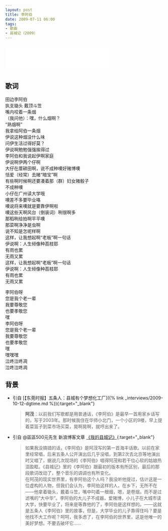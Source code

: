 ```yaml
---
layout: post
title: 李阿伯
date: 2009-07-11 06:00
tags: 
- 歌曲
- 县城记（2009）
---
```


<iframe frameborder="no" border="0" marginwidth="0" marginheight="0" width=330 height=86 src="//music.163.com/outchain/player?type=2&id=28587848&auto=1&height=66"></iframe>

## 歌词

田边李阿伯  
执支锄头 戴顶斗笠  
嘴内咬着一条烟  
（我问他）：嘿，什么烟啊？  
“熟烟啊”  
我拿给阿伯一条烟  
伊说这种烟没什么味  
问伊生活过得好莫？  
伊说啊勉勉强强挨得过  
李阿伯和我说起伊啊家庭  
伊说啊伊两个仔啊  
大仔在厝耕田啊，说不成种噢好赌博噢  
恬爱（经常）去赌“暗宝”啊  
有些啊时候啊还要凑着那（群）妇女赌骰子  
不成种噢  
小仔在广州读大学哦  
噢差不多要毕业咯  
噢说将来噢就是要靠伊啊啦  
噢这些天啊风台（倒装词）咧很啊多  
那稻咧给拍啊平平噢  
那菜啊净净是虫啊  
说不知是怎呢样啊  
这样，让我想起啊“老板”啊一句话  
伊说啊：人生倾像种荔枝耶  
有雨也累  
无雨又累  
这样，让我想起啊“老板”啊一句话  
伊说啊：人生倾像种荔枝耶  
有雨也累  
无雨又累

李阿伯呀  
您是我个老一辈  
我要尊敬您  
也要孝敬您  
嘿  
李阿伯呀  
您是我个老一辈  
我要尊敬您  
也要孝敬您  
嘿  
嘿嘿嘿  
泣咚泣咚凋  
泣咚泣咚凋

## 背景
* 引自 [【东莞时报】五条人：县城有个梦想化工厂]({% link _interviews/2009-10-12-dgtime.md %}){:target="_blank"}
  > **阿茂**：以前我们写歌都是用普通话，《李阿伯》是最早一首用家乡话写的，写于2003年。那时候我住在华师小北门，一个小区的9楼，早上提着菜篮子到菜市场买菜，晃啊晃啊，就哼出来了。

* 引自 @區區500元先生 新浪博客文章 [《我的县城记》](http://blog.sina.com.cn/s/blog_4b980b3b0100f9r1.html){:target="_blank"}
  
  > 如果我没搞错的话，《李阿伯》是阿茂写的第一首海丰话歌。以前在家里经常唱，后来五条人公开演出后几乎没唱，到第2次去北京等地演出时又唱了，据说几次现场的《李阿伯》唱得阿茂和若干位心软的姑娘热泪盈眶。《县城记》里的《李阿伯》跟最初的版本有所区别，最后的那段歌词改动了，整个音乐的调调也有所变化。  
  > 在阿茂的现实世界里，有李阿伯这个人吗？我没听他提过，估计这是一位虚构的人物，但我们会认为，李阿伯这样的人，在乡下，无所不在——他拿着锄头，戴着斗笠，嘴中叼着一根烟，嗯，是卷烟，而不是过滤嘴的“大中华”。李阿伯的大儿子不成器，爱赌博，小儿子在大城市读大学，快要毕业了，将来是等靠他的了，李阿伯是这样想的。——这就是五条人《李阿伯》里的故事，但是，大学毕业的儿子靠得住吗？要是他找不大工作呢？呵呵，我多虑了，在李阿伯的世界里，这是他唯一的美好梦想。不要去破坏它……
